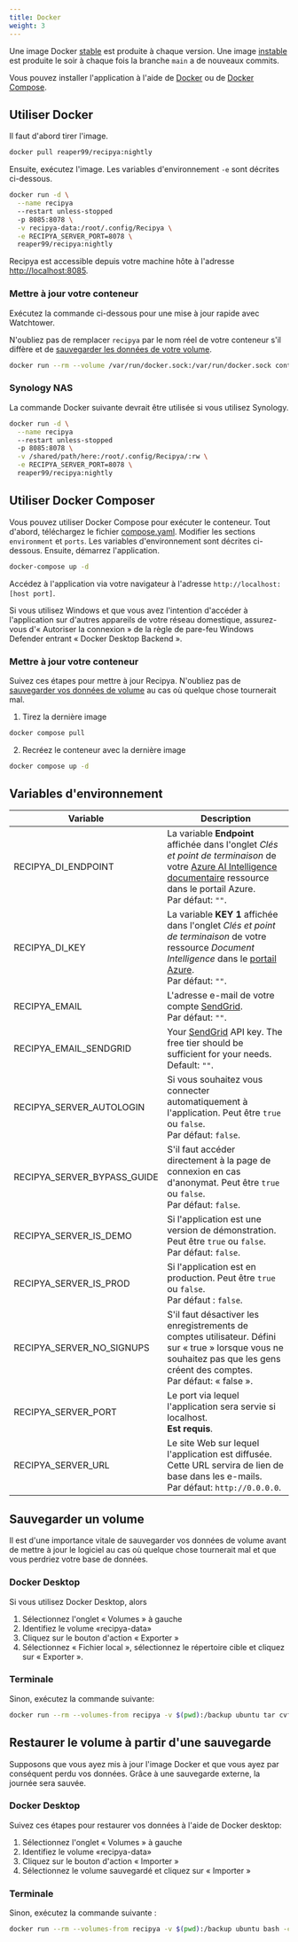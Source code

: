```yaml
---
title: Docker
weight: 3
---
```


Une image Docker [stable](https://hub.docker.com/layers/reaper99/recipya/v1.2.0/images/sha256-a32780f33d0c50388ebb955fb837f6ee9b1339987e3898a53ddd5b1f737c7f6e?context=repo) est produite à chaque version.
Une image [instable](https://hub.docker.com/layers/reaper99/recipya/nightly/images/sha256-b2238a11a53982953df5bbcfd7796a19fa382abf75d316b62fa05ac1c867332c?context=repo) est produite le soir à chaque fois la branche `main` a de nouveaux commits.

Vous pouvez installer l'application à l'aide de [Docker](https://www.docker.com/) ou de [Docker Compose](https://docs.docker.com/compose/).

## Utiliser Docker

Il faut d'abord tirer l'image.

```bash
docker pull reaper99/recipya:nightly
```

Ensuite, exécutez l'image. Les variables d'environnement `-e` sont décrites ci-dessous.

```bash
docker run -d \
  --name recipya
  --restart unless-stopped
  -p 8085:8078 \
  -v recipya-data:/root/.config/Recipya \
  -e RECIPYA_SERVER_PORT=8078 \
  reaper99/recipya:nightly
```

Recipya est accessible depuis votre machine hôte à l'adresse [http://localhost:8085](http://localhost:8085).

### Mettre à jour votre conteneur

Exécutez la commande ci-dessous pour une mise à jour rapide avec Watchtower.

N'oubliez pas de remplacer `recipya` par le nom réel de votre conteneur s'il diffère et de [sauvegarder les données de votre volume](#sauvegarder-un-volume).

```bash
docker run --rm --volume /var/run/docker.sock:/var/run/docker.sock containrrr/watchtower --run-once recipya
```

### Synology NAS

La commande Docker suivante devrait être utilisée si vous utilisez Synology.

```bash
docker run -d \
  --name recipya
  --restart unless-stopped
  -p 8085:8078 \
  -v /shared/path/here:/root/.config/Recipya/:rw \
  -e RECIPYA_SERVER_PORT=8078 \
  reaper99/recipya:nightly
```

## Utiliser Docker Composer

Vous pouvez utiliser Docker Compose pour exécuter le conteneur. Tout d'abord, téléchargez le fichier [compose.yaml](https://github.com/reaper47/recipya/blob/main/deploy/compose.yaml).
Modifier les sections `environment` et `ports`. Les variables d'environnement sont décrites ci-dessous. Ensuite, démarrez l'application.

```bash
docker-compose up -d
```

Accédez à l'application via votre navigateur à l'adresse `http://localhost:[host port]`.

Si vous utilisez Windows et que vous avez l'intention d'accéder à l'application sur d'autres appareils de votre réseau domestique, 
assurez-vous d'« Autoriser la connexion » de la règle de pare-feu Windows Defender entrant « Docker Desktop Backend ».

### Mettre à jour votre conteneur

Suivez ces étapes pour mettre à jour Recipya. N'oubliez pas de [sauvegarder vos données de volume](#sauvegarder-un-volume) au cas où quelque chose tournerait mal.

1. Tirez la dernière image
```bash
docker compose pull
```
2. Recréez le conteneur avec la dernière image
```bash
docker compose up -d
```

## Variables d'environnement

| Variable                    | Description                                                                                                                                                                                                                                                         |
|-----------------------------|---------------------------------------------------------------------------------------------------------------------------------------------------------------------------------------------------------------------------------------------------------------------|
| RECIPYA_DI_ENDPOINT         | La variable **Endpoint** affichée dans l'onglet *Clés et point de terminaison* de votre [Azure AI Intelligence documentaire](https://azure.microsoft.com/en-us/products/ai-services/ai-document-intelligence) ressource dans le portail Azure.<br>Par défaut: `""`. |
| RECIPYA_DI_KEY              | La variable **KEY 1** affichée dans l'onglet *Clés et point de terminaison* de votre ressource *Document Intelligence* dans le [portail Azure](https://portal.azure.com/#home).<br>Par défaut: `""`.                                                                |
| RECIPYA_EMAIL               | L'adresse e-mail de votre compte [SendGrid](https://sendgrid.com/).<br>Par défaut: `""`.                                                                                                                                                                            |
| RECIPYA_EMAIL_SENDGRID      | Your [SendGrid](https://app.sendgrid.com/settings/api_keys) API key. The free tier should be sufficient for your needs.<br>Default: `""`.                                                                                                                           |
| RECIPYA_SERVER_AUTOLOGIN    | Si vous souhaitez vous connecter automatiquement à l'application. Peut être `true` ou `false`.<br>Par défaut: `false`.                                                                                                                                              |
| RECIPYA_SERVER_BYPASS_GUIDE | S'il faut accéder directement à la page de connexion en cas d'anonymat. Peut être `true` ou `false`.<br>Par défaut: `false`.                                                                                                                                        |
| RECIPYA_SERVER_IS_DEMO      | Si l'application est une version de démonstration. Peut être `true` ou `false`.<br>Par défaut: `false`.                                                                                                                                                             |
| RECIPYA_SERVER_IS_PROD      | Si l'application est en production. Peut être `true` ou `false`.<br>Par défaut : `false`.                                                                                                                                                                           |
| RECIPYA_SERVER_NO_SIGNUPS   | S'il faut désactiver les enregistrements de comptes utilisateur. Défini sur « true » lorsque vous ne souhaitez pas que les gens créent des comptes.<br>Par défaut: « false ».                                                                                       |
| RECIPYA_SERVER_PORT         | Le port via lequel l'application sera servie si localhost.<br>**Est requis**.                                                                                                                                                                                       |
| RECIPYA_SERVER_URL          | Le site Web sur lequel l'application est diffusée. Cette URL servira de lien de base dans les e-mails.<br>Par défaut: `http://0.0.0.0`.                                                                                                                             |

## Sauvegarder un volume

Il est d'une importance vitale de sauvegarder vos données de volume avant de mettre à jour le logiciel au cas où quelque chose tournerait mal et que vous perdriez votre base de données.

### Docker Desktop

Si vous utilisez Docker Desktop, alors
1. Sélectionnez l'onglet « Volumes » à gauche
2. Identifiez le volume «recipya-data»
3. Cliquez sur le bouton d'action « Exporter »
4. Sélectionnez « Fichier local », sélectionnez le répertoire cible et cliquez sur « Exporter ».

### Terminale

Sinon, exécutez la commande suivante:
```bash
docker run --rm --volumes-from recipya -v $(pwd):/backup ubuntu tar cvf /backup/recipya-volume-backup.tar /root/.config/Recipya
```

## Restaurer le volume à partir d'une sauvegarde

Supposons que vous ayez mis à jour l'image Docker et que vous ayez par conséquent perdu vos données. Grâce à une sauvegarde externe, la journée sera sauvée.

### Docker Desktop

Suivez ces étapes pour restaurer vos données à l'aide de Docker desktop:
1. Sélectionnez l'onglet « Volumes » à gauche
2. Identifiez le volume «recipya-data»
3. Cliquez sur le bouton d'action « Importer »
4. Sélectionnez le volume sauvegardé et cliquez sur « Importer »

### Terminale

Sinon, exécutez la commande suivante :

```bash
docker run --rm --volumes-from recipya -v $(pwd):/backup ubuntu bash -c "cd /root && tar xvf /backup/recipya-volume-backup.tar --strip 1"
```
